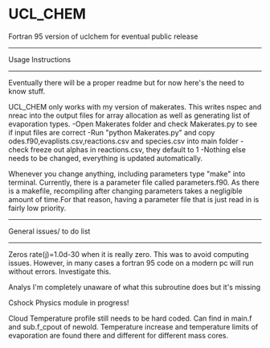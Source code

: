 # UCL_CHEM
Fortran 95 version of uclchem for eventual public release


**************************************************************
Usage Instructions
**************************************************************
Eventually there will be a proper readme but for now here's the need to know stuff.

UCL_CHEM only works with my version of makerates. This writes nspec and nreac into the output files for array allocation as well as generating list of evaporation types.
	-Open Makerates folder and check Makerates.py to see if input files are correct
	-Run "python Makerates.py" and copy odes.f90,evaplists.csv,reactions.csv and species.csv into main folder
	-check freeze out alphas in reactions.csv, they default to 1
	-Nothing else needs to be changed, everything is updated automatically.

Whenever you change anything, including parameters type "make" into terminal. Currently, there is a parameter file called parameters.f90. As there is a makefile, recompiling after changing parameters takes a negligible amount of time.For that reason, having a parameter file that is just read in is fairly low priority.


*************************************************************
General issues/ to do list
*************************************************************
Zeros
	rate(j)=1.0d-30 when it is really zero. This was to avoid computing issues. However, in many cases a fortran 95 code on a modern pc will run without errors. Investigate this.

Analys
	I'm completely unaware of what this subroutine does but it's missing

Cshock
	Physics module in progress!

Cloud
	Temperature profile still needs to be hard coded. Can find in main.f and sub.f_cpout of newold. Temperature increase and temperature limits of evaporation are found there and different for different mass cores.

